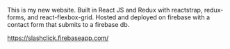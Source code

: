 This is my new website. Built in React JS and Redux with reactstrap, redux-forms, and react-flexbox-grid.
Hosted and deployed on firebase with a contact form that submits to a firebase db.

https://slashclick.firebaseapp.com/
